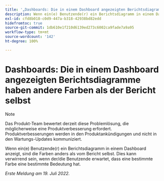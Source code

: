 ```yaml
---
title: '„Dashboards: Die in einem Dashboard angezeigten Berichtsdiagramme haben andere Farben als der Bericht selbst.“'
description: Wenn ein(e) Benutzende(r) ein Berichtsdiagramm in einem Dashboard anzeigt, sind die Farben anders als vom Bericht selbst. Dies kann verwirrend sein, wenn der/die Benutzende erwartet, dass eine bestimmte Farbe eine bestimmte Bedeutung hat.
exl-id: cfd8b018-c0d9-447a-b318-42938bd82edd
hidefromtoc: true
source-git-commit: 1db610e1f210d6139ed273c6002ca9fade7a9a95
workflow-type: tm+mt
source-wordcount: '142'
ht-degree: 100%

---
```


# Dashboards: Die in einem Dashboard angezeigten Berichtsdiagramme haben andere Farben als der Bericht selbst

>[!NOTE]
>
>Das Produkt-Team bewertet derzeit diese Problemlösung, die möglicherweise eine Produktverbesserung erfordert. Produktverbesserungen werden in den Produktankündigungen und nicht in den Wartungs-Updates kommuniziert.

Wenn ein(e) Benutzende(r) ein Berichtsdiagramm in einem Dashboard anzeigt, sind die Farben anders als vom Bericht selbst. Dies kann verwirrend sein, wenn der/die Benutzende erwartet, dass eine bestimmte Farbe eine bestimmte Bedeutung hat.

_Erste Meldung am 19. Juli 2022._
